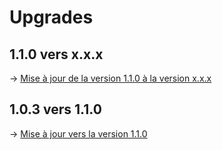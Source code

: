 # Upgrades

## 1.1.0 vers x.x.x
→ [Mise à jour de la version 1.1.0 à la version x.x.x](https://www.esup-portail.org/wiki/x/AYA7Vw)

## 1.0.3 vers 1.1.0
→ [Mise à jour vers la version 1.1.0](https://www.esup-portail.org/wiki/x/B4CSVg)
